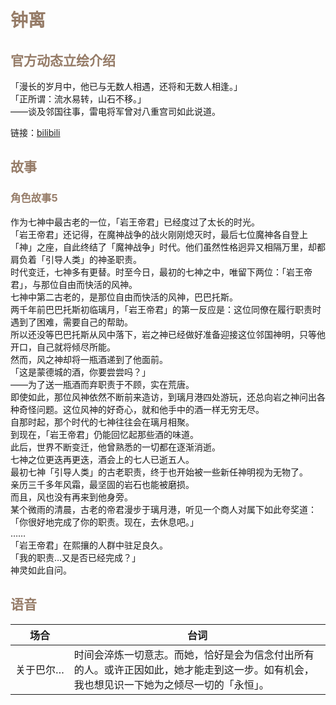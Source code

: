 # <font style="color:#967c68;">钟离</font>
## <font style="color:#967c68;">官方动态立绘介绍</font>
「漫长的岁月中，他已与无数人相遇，还将和无数人相逢。」  
「正所谓：流水易转，山石不移。」  
——谈及邻国往事，雷电将军曾对八重宫司如此说道。  

链接：[bilibili](https://www.miyoushe.com/ys/article/2800061)


## <font style="color:#967c68;">故事</font>
### <font style="color:#967c68;">角色故事5</font>
作为七神中最古老的一位，「岩王帝君」已经度过了太长的时光。  
「岩王帝君」还记得，在魔神战争的战火刚刚熄灭时，最后七位魔神各自登上「神」之座，自此终结了「魔神战争」时代。他们虽然性格迥异又相隔万里，却都肩负着「引导人类」的神圣职责。  
时代变迁，七神多有更替。时至今日，最初的七神之中，唯留下两位：「岩王帝君」，与那位自由而快活的风神。  
七神中第二古老的，是那位自由而快活的风神，巴巴托斯。  
两千年前巴巴托斯初临璃月，「岩王帝君」的第一反应是：这位同僚在履行职责时遇到了困难，需要自己的帮助。  
所以还没等巴巴托斯从风中落下，岩之神已经做好准备迎接这位邻国神明，只等他开口，自己就将倾尽所能。  
然而，风之神却将一瓶酒递到了他面前。  
「这是蒙德城的酒，你要尝尝吗？」  
——为了送一瓶酒而弃职责于不顾，实在荒唐。  
即使如此，那位风神依然不断前来造访，到璃月港四处游玩，还总向岩之神问出各种奇怪问题。这位风神的好奇心，就和他手中的酒一样无穷无尽。  
自那时起，那个时代的七神往往会在璃月相聚。  
到现在，「岩王帝君」仍能回忆起那些酒的味道。  
此后，世界不断变迁，他曾熟悉的一切都在逐渐消逝。  
七神之位更迭再更迭，酒会上的七人已逝五人。  
最初七神「引导人类」的古老职责，终于也开始被一些新任神明视为无物了。  
亲历三千多年风霜，最坚固的岩石也能被磨损。  
而且，风也没有再来到他身旁。  
某个微雨的清晨，古老的帝君漫步于璃月港，听见一个商人对属下如此夸奖道：  
「你很好地完成了你的职责。现在，去休息吧。」  
……  
「岩王帝君」在熙攘的人群中驻足良久。  
「我的职责…又是否已经完成？」  
神灵如此自问。





## <font style="color:#967c68;">语音</font>
<table>
        <thead>
            <tr>
                <th>场合</th>
                <th>台词</th>
            </tr>
        </thead>
        <tbody>
            <tr>
                <td  class = "audio-tbale" > 关于巴尔…</td>
                <td>
                    时间会淬炼一切意志。而她，恰好是会为信念付出所有的人。或许正因如此，她才能走到这一步。如有机会，我也想见识一下她为之倾尽一切的「永恒」。 
                </td>
            </tr>
        </tbody>
</table>

<style>
    .audio-tbale {
    white-space: nowrap; /* 防止内容换行 */
}
</style>